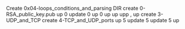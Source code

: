 Create 0x04-loops_conditions_and_parsing DIR
create 0-RSA_public_key.pub
up 0
update 0
up 0
up
up
upp
,
up
create 3-UDP_and_TCP
create 4-TCP_and_UDP_ports
up 5
update 5
update 5
up
